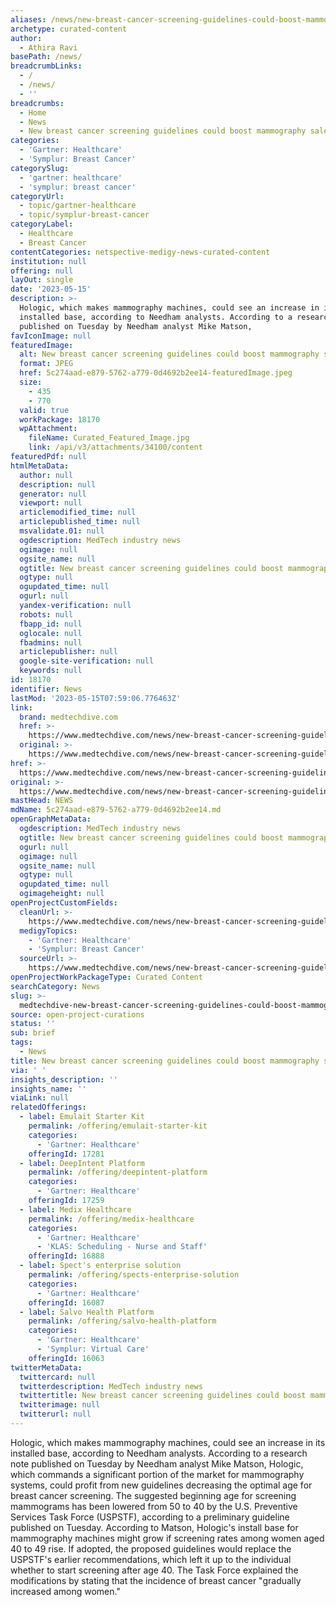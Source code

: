```yaml
---
aliases: /news/new-breast-cancer-screening-guidelines-could-boost-mammography-sales
archetype: curated-content
author:
  - Athira Ravi
basePath: /news/
breadcrumbLinks:
  - /
  - /news/
  - ''
breadcrumbs:
  - Home
  - News
  - New breast cancer screening guidelines could boost mammography sales
categories:
  - 'Gartner: Healthcare'
  - 'Symplur: Breast Cancer'
categorySlug:
  - 'gartner: healthcare'
  - 'symplur: breast cancer'
categoryUrl:
  - topic/gartner-healthcare
  - topic/symplur-breast-cancer
categoryLabel:
  - Healthcare
  - Breast Cancer
contentCategories: netspective-medigy-news-curated-content
institution: null
offering: null
layOut: single
date: '2023-05-15'
description: >-
  Hologic, which makes mammography machines, could see an increase in its
  installed base, according to Needham analysts. According to a research note
  published on Tuesday by Needham analyst Mike Matson,
favIconImage: null
featuredImage:
  alt: New breast cancer screening guidelines could boost mammography sales
  format: JPEG
  href: 5c274aad-e879-5762-a779-0d4692b2ee14-featuredImage.jpeg
  size:
    - 435
    - 770
  valid: true
  workPackage: 18170
  wpAttachment:
    fileName: Curated_Featured_Image.jpg
    link: /api/v3/attachments/34100/content
featuredPdf: null
htmlMetaData:
  author: null
  description: null
  generator: null
  viewport: null
  articlemodified_time: null
  articlepublished_time: null
  msvalidate.01: null
  ogdescription: MedTech industry news
  ogimage: null
  ogsite_name: null
  ogtitle: New breast cancer screening guidelines could boost mammography sales
  ogtype: null
  ogupdated_time: null
  ogurl: null
  yandex-verification: null
  robots: null
  fbapp_id: null
  oglocale: null
  fbadmins: null
  articlepublisher: null
  google-site-verification: null
  keywords: null
id: 18170
identifier: News
lastMod: '2023-05-15T07:59:06.776463Z'
link:
  brand: medtechdive.com
  href: >-
    https://www.medtechdive.com/news/new-breast-cancer-screening-guidelines-hologic-HOLX/649862/
  original: >-
    https://www.medtechdive.com/news/new-breast-cancer-screening-guidelines-hologic-HOLX/649862/
href: >-
  https://www.medtechdive.com/news/new-breast-cancer-screening-guidelines-hologic-HOLX/649862/
original: >-
  https://www.medtechdive.com/news/new-breast-cancer-screening-guidelines-hologic-HOLX/649862/
mastHead: NEWS
mdName: 5c274aad-e879-5762-a779-0d4692b2ee14.md
openGraphMetaData:
  ogdescription: MedTech industry news
  ogtitle: New breast cancer screening guidelines could boost mammography sales
  ogurl: null
  ogimage: null
  ogsite_name: null
  ogtype: null
  ogupdated_time: null
  ogimageheight: null
openProjectCustomFields:
  cleanUrl: >-
    https://www.medtechdive.com/news/new-breast-cancer-screening-guidelines-hologic-HOLX/649862/
  medigyTopics:
    - 'Gartner: Healthcare'
    - 'Symplur: Breast Cancer'
  sourceUrl: >-
    https://www.medtechdive.com/news/new-breast-cancer-screening-guidelines-hologic-HOLX/649862/
openProjectWorkPackageType: Curated Content
searchCategory: News
slug: >-
  medtechdive-new-breast-cancer-screening-guidelines-could-boost-mammography-sales
source: open-project-curations
status: ''
sub: brief
tags:
  - News
title: New breast cancer screening guidelines could boost mammography sales
via: ' '
insights_description: ''
insights_name: ''
viaLink: null
relatedOfferings:
  - label: Emulait Starter Kit
    permalink: /offering/emulait-starter-kit
    categories:
      - 'Gartner: Healthcare'
    offeringId: 17281
  - label: DeepIntent Platform
    permalink: /offering/deepintent-platform
    categories:
      - 'Gartner: Healthcare'
    offeringId: 17259
  - label: Medix Healthcare
    permalink: /offering/medix-healthcare
    categories:
      - 'Gartner: Healthcare'
      - 'KLAS: Scheduling - Nurse and Staff'
    offeringId: 16888
  - label: Spect's enterprise solution
    permalink: /offering/spects-enterprise-solution
    categories:
      - 'Gartner: Healthcare'
    offeringId: 16087
  - label: Salvo Health Platform
    permalink: /offering/salvo-health-platform
    categories:
      - 'Gartner: Healthcare'
      - 'Symplur: Virtual Care'
    offeringId: 16063
twitterMetaData:
  twittercard: null
  twitterdescription: MedTech industry news
  twittertitle: New breast cancer screening guidelines could boost mammography sales
  twitterimage: null
  twitterurl: null
---
```

<p>Hologic, which makes mammography machines, could see an increase in its installed base, according to Needham analysts. According to a research note published on Tuesday by Needham analyst Mike Matson, Hologic, which commands a significant portion of the market for mammography systems, could profit from new guidelines decreasing the optimal age for breast cancer screening. The suggested beginning age for screening mammograms has been lowered from 50 to 40 by the U.S. Preventive Services Task Force (USPSTF), according to a preliminary guideline published on Tuesday. According to Matson, Hologic's install base for mammography machines might grow if screening rates among women aged 40 to 49 rise. If adopted, the proposed guidelines would replace the USPSTF's earlier recommendations, which left it up to the individual whether to start screening after age 40. The Task Force explained the modifications by stating that the incidence of breast cancer "gradually increased among women."</p>